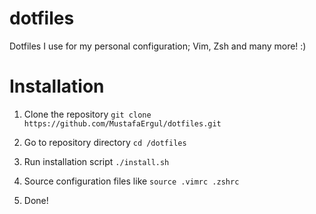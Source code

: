 # dotfiles

Dotfiles I use for my personal configuration; Vim, Zsh and many more! :)

# Installation

1. Clone the repository `git clone https://github.com/MustafaErgul/dotfiles.git`

1. Go to repository directory `cd /dotfiles`

1. Run installation script `./install.sh`

1. Source configuration files like `source .vimrc .zshrc`

1. Done!
